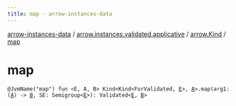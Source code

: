```yaml
---
title: map - arrow-instances-data
---
```


[arrow-instances-data](../../index.html) / [arrow.instances.validated.applicative](../index.html) / [arrow.Kind](index.html) / [map](./map.html)

# map

`@JvmName("map") fun <E, A, B> Kind<Kind<ForValidated, `[`E`](map.html#E)`>, `[`A`](map.html#A)`>.map(arg1: (`[`A`](map.html#A)`) -> `[`B`](map.html#B)`, SE: Semigroup<`[`E`](map.html#E)`>): Validated<`[`E`](map.html#E)`, `[`B`](map.html#B)`>`